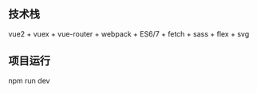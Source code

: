 ## 技术栈

vue2 + vuex + vue-router + webpack + ES6/7 + fetch + sass + flex + svg


## 项目运行


npm run dev
